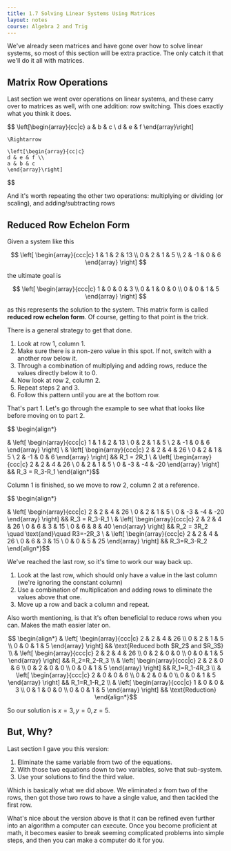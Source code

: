 ```yaml
---
title: 1.7 Solving Linear Systems Using Matrices
layout: notes
course: Algebra 2 and Trig
---
```


We've already seen matrices and have gone over how to solve linear systems, so most of this section will be extra practice. The only catch it that we'll do it all with matrices.

## Matrix Row Operations

Last section we went over operations on linear systems, and these carry over to matrices as well, with one addition: row switching. This does exactly what you think it does.

$$
    \left[\begin{array}{cc|c}
    a & b & c \\
    d & e & f
    \end{array}\right]

    \Rightarrow

    \left[\begin{array}{cc|c}
    d & e & f \\
    a & b & c
    \end{array}\right]
$$

And it's worth repeating the other two operations: multiplying or dividing (or scaling), and adding/subtracting rows

## Reduced Row Echelon Form

Given a system like this

$$ \left[
    \begin{array}{ccc|c}
    1 & 1 & 2 & 13 \\
    0 & 2 & 1 & 5 \\
    2 & -1 & 0 & 6
    \end{array}
\right] $$

the ultimate goal is

$$ \left[
    \begin{array}{ccc|c}
    1 & 0 & 0 & 3 \\
    0 & 1 & 0 & 0 \\
    0 & 0 & 1 & 5
    \end{array}
\right] $$

as this represents the solution to the system. This matrix form is called **reduced row echelon form**. Of course, getting to that point is the trick.

There is a general strategy to get that done.

1. Look at row 1, column 1.
2. Make sure there is a non-zero value in this spot. If not, switch with a another row below it.
3. Through a combination of multiplying and adding rows, reduce the values directly below it to 0.
4. Now look at row 2, column 2.
5. Repeat steps 2 and 3.
6. Follow this pattern until you are at the bottom row.

That's part 1. Let's go through the example to see what that looks like before moving on to part 2.

$$ \begin{align*}

&
\left[
    \begin{array}{ccc|c}
    1 & 1 & 2 & 13 \\
    0 & 2 & 1 & 5 \\
    2 & -1 & 0 & 6
    \end{array}
\right]
\\
&
\left[
    \begin{array}{ccc|c}
    2 & 2 & 4 & 26 \\
    0 & 2 & 1 & 5 \\
    2 & -1 & 0 & 6
    \end{array}
\right] && R_1 = 2R_1
\\
&
\left[
    \begin{array}{ccc|c}
    2 & 2 & 4 & 26 \\
    0 & 2 & 1 & 5 \\
    0 & -3 & -4 & -20
    \end{array}
\right] && R_3 = R_3-R_1
\end{align*}$$

Column 1 is finished, so we move to row 2, column 2 at a reference.

$$ \begin{align*}

&
\left[
    \begin{array}{ccc|c}
    2 & 2 & 4 & 26 \\
    0 & 2 & 1 & 5 \\
    0 & -3 & -4 & -20
    \end{array}
\right] && R_3 = R_3-R_1
\\
&
\left[
    \begin{array}{ccc|c}
    2 & 2 & 4 & 26 \\
    0 & 6 & 3 & 15 \\
    0 & 6 & 8 & 40
    \end{array}
\right] && R_2 = 3R_2 \quad \text{and}\quad R3=-2R_3
\\
&
\left[
    \begin{array}{ccc|c}
    2 & 2 & 4 & 26 \\
    0 & 6 & 3 & 15 \\
    0 & 0 & 5 & 25
    \end{array}
\right] && R_3=R_3-R_2
\end{align*}$$

We've reached the last row, so it's time to work our way back up.

1. Look at the last row, which should only have a value in the last column (we're ignoring the constant column)
2. Use a combination of multiplication and adding rows to eliminate the values above that one.
3. Move up a row and back a column and repeat.

Also worth mentioning, is that it's often beneficial to reduce rows when you can. Makes the math easier later on.

$$ \begin{align*}
&
\left[
    \begin{array}{ccc|c}
    2 & 2 & 4 & 26 \\
    0 & 2 & 1 & 5 \\
    0 & 0 & 1 & 5
    \end{array}
\right] && \text{Reduced both $R_2$ and $R_3$}
\\
&
\left[
    \begin{array}{ccc|c}
    2 & 2 & 4 & 26 \\
    0 & 2 & 0 & 0 \\
    0 & 0 & 1 & 5
    \end{array}
\right] && R_2=R_2-R_3
\\
&
\left[
    \begin{array}{ccc|c}
    2 & 2 & 0 & 6 \\
    0 & 2 & 0 & 0 \\
    0 & 0 & 1 & 5
    \end{array}
\right] && R_1=R_1-4R_3
\\
&
\left[
    \begin{array}{ccc|c}
    2 & 0 & 0 & 6 \\
    0 & 2 & 0 & 0 \\
    0 & 0 & 1 & 5
    \end{array}
\right] && R_1=R_1-R_2
\\
&
\left[
    \begin{array}{ccc|c}
    1 & 0 & 0 & 3 \\
    0 & 1 & 0 & 0 \\
    0 & 0 & 1 & 5
    \end{array}
\right] && \text{Reduction}
\end{align*}$$

So our solution is $x=3,y=0,z=5$.

## But, Why?

Last section I gave you this version:

1. Eliminate the same variable from two of the equations.
2. With those two equations down to two variables, solve that sub-system.
3. Use your solutions to find the third value.

Which is basically what we did above. We eliminated $x$ from two of the rows, then got those two rows to have a single value, and then tackled the first row.

What's nice about the version above is that it can be refined even further into an algorithm a computer can execute. Once you become proficient at math, it becomes easier to break seeming complicated problems into simple steps, and then you can make a computer do it for you.
